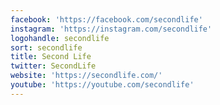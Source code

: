 ```yaml
---
facebook: 'https://facebook.com/secondlife'
instagram: 'https://instagram.com/secondlife'
logohandle: secondlife
sort: secondlife
title: Second Life
twitter: SecondLife
website: 'https://secondlife.com/'
youtube: 'https://youtube.com/secondlife'
---
```

